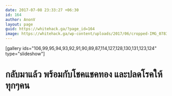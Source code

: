 ```yaml
---
date: 2017-07-08 23:33:27 +06:30
id: 164
author: AnonV
layout: page
guid: https://whitehack.ga/?page_id=164
image: https://whitehack.ga/wp-content/uploads/2017/06/cropped-IMG_0783.jpg
---
```


[gallery ids="106,99,95,94,93,92,91,90,89,87,114,127,128,130,131,123,124" type="slideshow"]

<h1>กลับมาแล้ว พร้อมกับโชคแชคทอง และปลดโรคให้ทุกๆคน</h1>